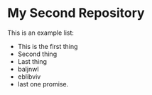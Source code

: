 # My Second Repository

This is an example list:
* This is the first thing
* Second thing
* Last thing
* baljnwl
* eblibviv
* last one promise. 